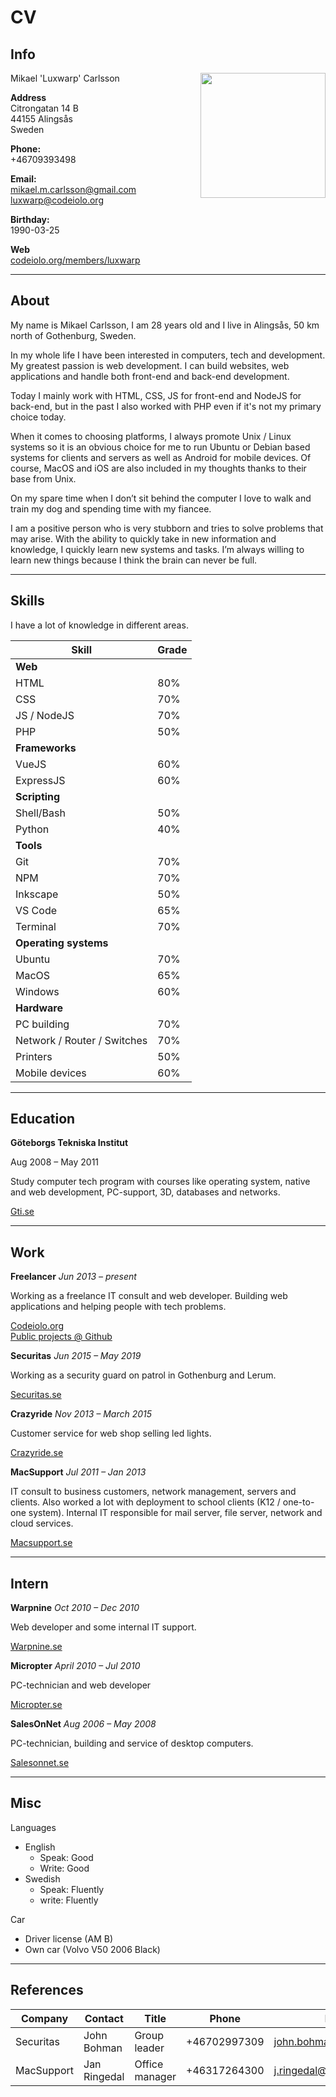 # CV

## Info

<img src="https://cockpit.codeiolo.org/storage/uploads/2019/08/28/5d669b30d30e620190412_113404.jpg" width="200px" style="float: right">

Mikael 'Luxwarp' Carlsson

**Address**  
Citrongatan 14 B  
44155 Alingsås  
Sweden

**Phone:**  
+46709393498

**Email:**  
mikael.m.carlsson@gmail.com  
luxwarp@codeiolo.org

**Birthday:**  
1990-03-25

**Web**  
[codeiolo.org/members/luxwarp](https://codeiolo.org/members/luxwarp)

---

## About

My name is Mikael Carlsson, I am 28 years old and I live in Alingsås, 50 km north of Gothenburg, Sweden.

In my whole life I have been interested in computers, tech and development. My greatest passion is web development. I can build websites, web applications and handle both front-end and back-end development.

Today I mainly work with HTML, CSS, JS for front-end and NodeJS for back-end, but in the past I also worked with PHP even if it's not my primary choice today.

When it comes to choosing platforms, I always promote Unix / Linux systems so it is an obvious choice for me to run Ubuntu or Debian based systems for clients and servers as well as Android for mobile devices.
Of course, MacOS and iOS are also included in my thoughts thanks to their base from Unix.

On my spare time when I don’t sit behind the computer I love to walk and train my dog and spending time with my fiancee.

I am a positive person who is very stubborn and tries to solve problems that may arise. With the ability to quickly take in new information and knowledge, I quickly learn new systems and tasks. I’m always willing to learn new things because I think the brain can never be full.

---

## Skills

I have a lot of knowledge in different areas.

| Skill                       | Grade |
| --------------------------- | ----- |
| **Web**                     |
| HTML                        | 80%   |
| CSS                         | 70%   |
| JS / NodeJS                 | 70%   |
| PHP                         | 50%   |
| **Frameworks**              |
| VueJS                       | 60%   |
| ExpressJS                   | 60%   |
| **Scripting**               |
| Shell/Bash                  | 50%   |
| Python                      | 40%   |
| **Tools**                   |
| Git                         | 70%   |
| NPM                         | 70%   |
| Inkscape                    | 50%   |
| VS Code                     | 65%   |
| Terminal                    | 70%   |
| **Operating systems**       |
| Ubuntu                      | 70%   |
| MacOS                       | 65%   |
| Windows                     | 60%   |
| **Hardware**                |
| PC building                 | 70%   |
| Network / Router / Switches | 70%   |
| Printers                    | 50%   |
| Mobile devices              | 60%   |

---

## Education

**Göteborgs Tekniska Institut**

Aug 2008 – May 2011

Study computer tech program with courses like operating system, native and web development, PC-support, 3D, databases and networks.

[Gti.se](https://gti.se)

---

## Work

**Freelancer**
_Jun 2013 – present_

Working as a freelance IT consult and web developer. Building web applications and helping people with tech problems.

[Codeiolo.org](https://codeiolo.org)  
[Public projects @ Github](https://github.com/codeiolo)

**Securitas**
_Jun 2015 – May 2019_

Working as a security guard on patrol in Gothenburg and Lerum.

[Securitas.se](https://securitas.se)

**Crazyride**
_Nov 2013 – March 2015_

Customer service for web shop selling led lights.

[Crazyride.se](https://crazyride.se)

**MacSupport**
_Jul 2011 – Jan 2013_

IT consult to business customers, network management, servers and clients. Also worked a lot with deployment to school clients (K12 / one-to-one system). Internal IT responsible for mail server, file server, network and cloud services.

[Macsupport.se](https://macsupport.se)

---

## Intern

**Warpnine**
_Oct 2010 – Dec 2010_

Web developer and some internal IT support.

[Warpnine.se](http://www.warpnine.se)

**Micropter**
_April 2010 – Jul 2010_

PC-technician and web developer

[Micropter.se](https://micropter.se)

**SalesOnNet**
_Aug 2006 – May 2008_

PC-technician, building and service of desktop computers.

[Salesonnet.se](http://www.salesonnet.se)

---

## Misc

Languages

- English
  - Speak: Good
  - Write: Good
- Swedish
  - Speak: Fluently
  - write: Fluently

Car

- Driver license (AM B)
- Own car (Volvo V50 2006 Black)

---

## References

| Company    | Contact      | Title          | Phone        | Email                    |
| ---------- | ------------ | -------------- | ------------ | ------------------------ |
| Securitas  | John Bohman  | Group leader   | +46702997309 | john.bohman@securitas.se |
| MacSupport | Jan Ringedal | Office manager | +46317264300 | j.ringedal@macsupport.se |
